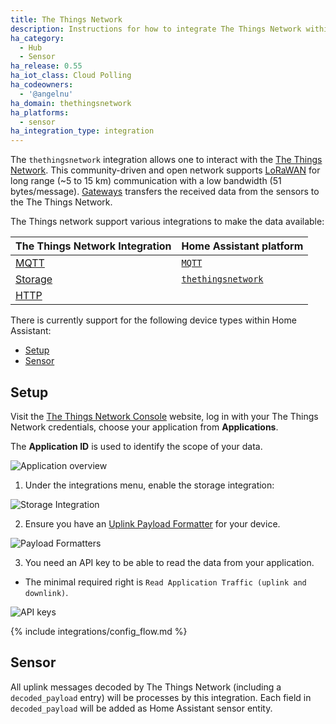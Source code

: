 ```yaml
---
title: The Things Network
description: Instructions for how to integrate The Things Network within Home Assistant.
ha_category:
  - Hub
  - Sensor
ha_release: 0.55
ha_iot_class: Cloud Polling
ha_codeowners:
  - '@angelnu'
ha_domain: thethingsnetwork
ha_platforms:
  - sensor
ha_integration_type: integration
---
```


The `thethingsnetwork` integration allows one to interact with the [The Things Network](https://www.thethingsnetwork.org). This community-driven and open network supports [LoRaWAN](https://www.lora-alliance.org/) for long range (~5 to 15 km) communication with a low bandwidth (51 bytes/message). [Gateways](https://www.thethingsnetwork.org/docs/gateways/) transfers the received data from the sensors to the The Things Network.

The Things network support various integrations to make the data available:

| The Things Network Integration | Home Assistant platform |
|---|---|
| [MQTT](https://www.thethingsindustries.com/docs/integrations/mqtt) | [`MQTT`](integrations/mqtt) |
| [Storage](https://www.thethingsindustries.com/docs/integrations/storage) | [`thethingsnetwork`](#setup) |
| [HTTP](https://www.thethingsindustries.com/docs/integrations/webhooks) | |

There is currently support for the following device types within Home Assistant:

- [Setup](#setup)
- [Sensor](#sensor)

## Setup

Visit the [The Things Network Console](https://console.thethingsnetwork.org/) website, log in with your The Things Network credentials, choose your application from **Applications**.

The **Application ID** is used to identify the scope of your data.

![Application overview](/images/integrations/thethingsnetwork/applications.png)

1. Under the integrations menu, enable the storage integration:

![Storage Integration](/images/integrations/thethingsnetwork/storage_integration.png)

2. Ensure you have an [Uplink Payload Formatter](https://www.thethingsindustries.com/docs/integrations/payload-formatters/) for your device.

![Payload Formatters](/images/integrations/thethingsnetwork/payload_formatters.png)

3. You need an API key to be able to read the data from your application. 
  - The minimal required right is `Read Application Traffic (uplink and downlink)`.

![API keys](/images/integrations/thethingsnetwork/apis_key.png)


{% include integrations/config_flow.md %}

## Sensor

All uplink messages decoded by The Things Network (including a `decoded_payload` entry) will be processes by this integration. Each field in `decoded_payload` will be added as Home Assistant sensor entity.

